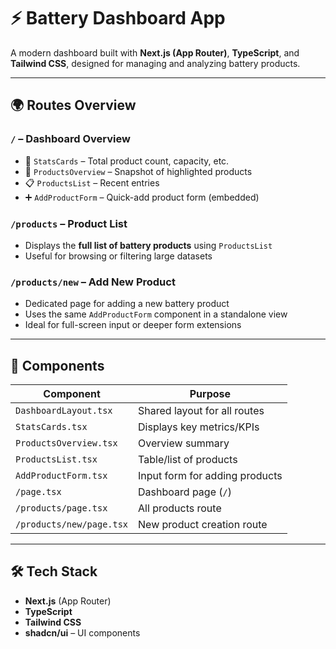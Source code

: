 # ⚡ Battery Dashboard App

A modern dashboard built with **Next.js (App Router)**, **TypeScript**, and **Tailwind CSS**, designed for managing and analyzing battery products.

---

## 🌍 Routes Overview

### `/` – **Dashboard Overview**

- 🔢 `StatsCards` – Total product count, capacity, etc.
- 🧩 `ProductsOverview` – Snapshot of highlighted products
- 📋 `ProductsList` – Recent entries
- ➕ `AddProductForm` – Quick-add product form (embedded)

### `/products` – **Product List**

- Displays the **full list of battery products** using `ProductsList`
- Useful for browsing or filtering large datasets

### `/products/new` – **Add New Product**

- Dedicated page for adding a new battery product
- Uses the same `AddProductForm` component in a standalone view
- Ideal for full-screen input or deeper form extensions

---

## 🧱 Components

| Component                | Purpose                        |
| ------------------------ | ------------------------------ |
| `DashboardLayout.tsx`    | Shared layout for all routes   |
| `StatsCards.tsx`         | Displays key metrics/KPIs      |
| `ProductsOverview.tsx`   | Overview summary               |
| `ProductsList.tsx`       | Table/list of products         |
| `AddProductForm.tsx`     | Input form for adding products |
| `/page.tsx`              | Dashboard page (`/`)           |
| `/products/page.tsx`     | All products route             |
| `/products/new/page.tsx` | New product creation route     |

---

## 🛠 Tech Stack

- **Next.js** (App Router)
- **TypeScript**
- **Tailwind CSS**
- **shadcn/ui** – UI components
